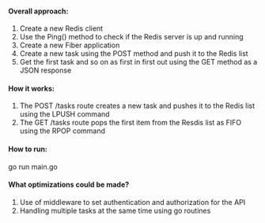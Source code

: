 #### Overall approach:

1. Create a new Redis client
2. Use the Ping() method to check if the Redis server is up and running
3. Create a new Fiber application
4. Create a new task using the POST method and push it to the Redis list
5. Get the first task and so on as first in first out using the GET method as a JSON response

#### How it works:

1. The POST /tasks route creates a new task and pushes it to the Redis list using the LPUSH command
2. The GET /tasks route pops the first item from the Resdis list as FIFO using the RPOP command

#### How to run:

go run main.go

#### What optimizations could be made?

1. Use of middleware to set authentication and authorization for the API
2. Handling multiple tasks at the same time using go routines
